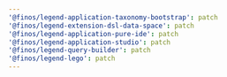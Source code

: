 ```yaml
---
'@finos/legend-application-taxonomy-bootstrap': patch
'@finos/legend-extension-dsl-data-space': patch
'@finos/legend-application-pure-ide': patch
'@finos/legend-application-studio': patch
'@finos/legend-query-builder': patch
'@finos/legend-lego': patch
---
```

